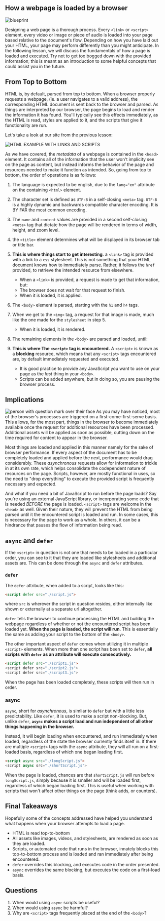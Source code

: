 ## How a webpage is loaded by a browser
![blueprint](https://res.cloudinary.com/btvca/image/upload/v1601924324/architecture-1857175_1280_qv4kbl.jpg)

Designing a web page is a thorough process. Every `<link>` or `<script>` element, every video or image or piece of audio is loaded into your page based relative to the document's flow. Depending on how you have laid out your HTML, your page may perform differently than you might anticipate. In the following lesson, we will discuss the fundamentals of how a page is loaded and executed. Try not to get too bogged down with the provided information; this is meant as an introduction to some helpful concepts that could assist you in the future.



## From Top to Bottom
HTML is, by default, parsed from top to bottom. When a browser properly requests a webpage, (ie. a user navigates to a valid address), the corresponding HTML document is sent back to the browser and parsed. As things are interpreted by our browser, the page begins to load and render the information it has found. You'll typically see this effects immediately, as the HTML is read, styles are applied to it, and the scripts that give it functionality are run. 

Let's take a look at our site from the previous lesson:

![HTML EXAMPLE WITH LINKS AND SCRIPTS](https://res.cloudinary.com/btvca/image/upload/v1601929002/html_example_with_link_u7h2qv.png)

As we have covered, the *metadata* of a webpage is contained in the `<head>` element. It contains all of the information that the user won't implicity see on the page as content, but instead informs the behavior of the page and resources needed to make it function as intended. So, going from top to bottom, the order of operations is as follows:

1) The language is expected to be english, due to the `lang="en"` attribute on the containing `<html>` element. 

2) The character set is defined as `UTF-8` in a self-closing `<meta>` tag. `UTF-8` is a highly dynamic and backwards compatible character encoding. It is BY FAR the most common encoding.

3) The `name` and `content` values are provided in a second self-closing `<meta>` tag that dictate how the page will be rendered in terms of width, height, and zoom level.

4) the `<title>` element determines what will be displayed in its browser tab or title bar.

5) **This is where things start to get interesting.** a `<link>` tag is provided with a link to a `css` stylesheet. This is not something that your HTML document knows how to immediately parse. Rather, it follows the `href` provided, to retrieve the intended resource from elsewhere.
    - When a `<link>` is provided, a request is made to get that information, but:
    - The browser does not wait for that request to finish.
    - When it is loaded, it is applied. 

6) The `<body>` element is parsed, starting with the `h1` and `h4` tags.

7) When we get to the `<img>` tag, a request for that image is made, much like the one made for the `stylesheet` in step 5. 
    - When it is loaded, it is rendered.

8) The remaining elements in the `<body>` are parsed and loaded, until:

9) **This is where The `<script>` tag is encountered.** A `<script>` is known as a **blocking** resource, which means that any `<script>` tags encountered are, by default immediately requested and executed. 
    - It is good practice to provide any JavaScript you want to use on your page as the *last* thing in your `<body>`.
    - Scripts can be added anywhere, but in doing so, you are pausing the browser process.


## Implications
![person with question mark over their face](https://res.cloudinary.com/btvca/image/upload/v1601995612/question-2736480_1280_ehfg5n.jpg)
As you may have noticed, most of the browser's processes are triggered on a first-come-first-serve basis. This allows, for the most part, things in the browser to become immediately available once the request for additional resources have been processed. Additional assets will be applied as soon as possible, cutting down on the time required for content to appear in the browser.

Most things are loaded and applied in this manner namely for the sake of browser performance. If every aspect of the document has to be completely loaded and applied before the next, performance would drag considerably. These *asynchronous* requests allow for information to trickle in at its own rate, which helps consolidate the codependent nature of resources on the page. Scripts, however, are mostly functional in uses, so the need to "drop everything" to execute the provided script is frequently necessary and expected.

And what if you need a bit of JavaScript to run before the page loads? Say you're using an external JavaScript library, or incorporating some code that is needed *BEFORE* the page is loaded. `<script>` tags are welcome in the `<head>` as well. Given their nature, they will prevent the HTML from being parsed until it the encountered script is loaded and run. In some cases, this is necessary for the page to work as a whole. In others, it can be a hindrance that pauses the flow of information being read.

## `async` and `defer`
If the `<script>` in question is not one that needs to be loaded in a particular order, you can see to it that they are loaded like stylesheets and additional assets are. This can be done through the `async` and `defer` attributes.

### `defer`
The `defer` attribute, when added to a script, looks like this:

```html
<script defer src="./script.js">
```
where `src` is wherever the script in question resides, either internally like shown or externally at a separate url altogether.

`defer` tells the browser to continue processing the HTML and building the webpage regardless of whether or not the encountered script has been loaded yet. **When the page is loaded, the script will run**. This is essentially the same as adding your script to the bottom of the `<body>`. 

The other important aspect of `defer` comes when utilizing it in multiple `<script>` elements. When more than one script has been set to `defer`, **all scripts with `defer` as an attribute will execute consecutively.**

```html
<script defer src="./script1.js">
<script defer src="./script2.js">
<script defer src="./script3.js">
```

When the page has been loaded completely, these scripts will then run in order.

### async 
`async`, short for *asynchronous*, is simliar to `defer` but with a little less predictability. Like `defer`, it is used to make a script non-blocking. But, unlike `defer`, **`async` makes a script load and run independent of all other things happening in the browser.**

Instead, it will begin loading when encountered, and run immediately when loaded, regardless of the state the browser currently finds itself in. If there are multiple `<script>` tags with the `async` attribute, they will all run on a first-loaded basis, regardless of which one began loading first.

```html
<script async src="./longScript.js">
<script async src="./shortScript.js">
```
When the page is loaded, chances are that `shortScript.js` will run before `longScript.js`, simply because it is smaller and will be loaded first, regardless of which began loading first. This is useful when working with scripts that won't affect other things on the page (think adds, or counters).

## Final Takeaways
Hopefully some of the concepts addressed have helped you understand what happens when your browser attempts to load a page. 

- HTML is read top-to-bottom
- All assets like images, videos, and stylesheets, are rendered as soon as they are loaded.
- Scripts, or automated code that runs in the browser, innately blocks this top-to-bottom process and is loaded and ran immediately after being encountered.
- `defer` overrides this blocking, and executes code in the order presented.
- `async` overrides the same blocking, but executes the code on a first-load basis.

## Questions
1) When would using `async` scripts be useful?
2) When would using `async` be harmful?
3) Why are `<script>` tags frequently placed at the end of the `<body>`?